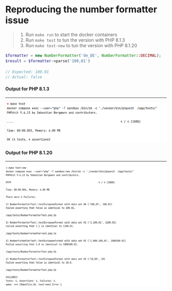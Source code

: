 # Reproducing the number formatter issue

> 1. Run `make run` to start the docker containers
> 2. Run `make test` to tun the version with PHP 8.1.3
> 3. Run `make test-new` to tun the version with PHP 8.1.20

```php
$formatter = new NumberFormatter('de_DE', NumberFormatter::DECIMAL);
$result = $formatter->parse('100,01') 

// Expected: 100.01
// Actual: false
```

#### Output for PHP 8.1.3

---
![make test](./test-run.png)

#### Output for PHP 8.1.20

---

![make test new](./test-run-new.png)

